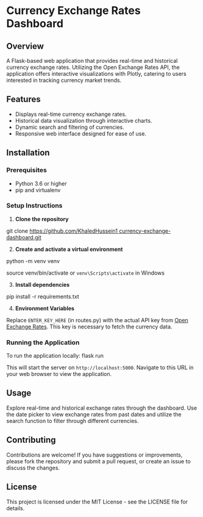 
# Currency Exchange Rates Dashboard

## Overview

A Flask-based web application that provides real-time and historical currency exchange rates. Utilizing the Open Exchange Rates API, the application offers interactive visualizations with Plotly, catering to users interested in tracking currency market trends.

## Features

- Displays real-time currency exchange rates.
- Historical data visualization through interactive charts.
- Dynamic search and filtering of currencies.
- Responsive web interface designed for ease of use.

## Installation

### Prerequisites

- Python 3.6 or higher
- pip and virtualenv

### Setup Instructions

1. **Clone the repository**

git clone [https://github.com/KhaledHussein1 currency-exchange-dashboard.git](https://github.com/KhaledHussein1/currency-exchange-dashboard)

2. **Create and activate a virtual environment**

python -m venv venv

source venv/bin/activate 
or `venv\Scripts\activate` in Windows

3. **Install dependencies**

pip install -r requirements.txt

4. **Environment Variables**

Replace `ENTER_KEY_HERE` (in routes.py) with the actual API key from [Open Exchange Rates](https://openexchangerates.org/). This key is necessary to fetch the currency data.

### Running the Application

To run the application locally:
flask run

This will start the server on `http://localhost:5000`. Navigate to this URL in your web browser to view the application.

## Usage

Explore real-time and historical exchange rates through the dashboard. Use the date picker to view exchange rates from past dates and utilize the search function to filter through different currencies.

## Contributing

Contributions are welcome! If you have suggestions or improvements, please fork the repository and submit a pull request, or create an issue to discuss the changes.

## License

This project is licensed under the MIT License - see the LICENSE file for details.